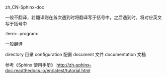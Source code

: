 zh_CN-Sphinx-doc

一般不翻译，若翻译则在首次遇到时将翻译写于括号中，之后遇到时，将对应英文写于括号中

:term: 
:program:

一般翻译

directory 目录
configuration 配置
document 文件 
documentation 文档



参考《Sphinx 使用手册》 http://zh-sphinx-doc.readthedocs.io/en/latest/tutorial.html